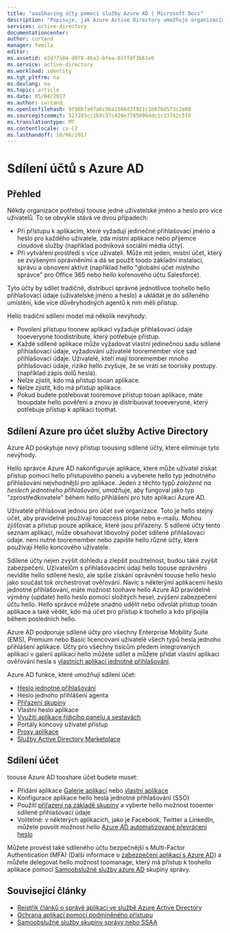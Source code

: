 ```yaml
---
title: "aaaSharing účty pomocí služby Azure AD | Microsoft Docs"
description: "Popisuje, jak Azure Active Directory umožňuje organizacím toosecurely sdílené složky účty místními aplikacemi a příjemce cloudové služby."
services: active-directory
documentationcenter: 
author: curtand
manager: femila
editor: 
ms.assetid: e2d77104-d978-46a3-bfea-03ffdf3b61e6
ms.service: active-directory
ms.workload: identity
ms.tgt_pltfrm: na
ms.devlang: na
ms.topic: article
ms.date: 05/04/2017
ms.author: curtand
ms.openlocfilehash: 9f98bfa97a6c9ba1566d3f921c1b676d5f3c2a88
ms.sourcegitcommit: 523283cc1b3c37c428e77850964dc1c33742c5f0
ms.translationtype: MT
ms.contentlocale: cs-CZ
ms.lasthandoff: 10/06/2017
---
```

# <a name="sharing-accounts-with-azure-ad"></a>Sdílení účtů s Azure AD
## <a name="overview"></a>Přehled
Někdy organizace potřebují toouse jedné uživatelské jméno a heslo pro více uživatelů. To se obvykle stává ve dvou případech:

* Při přístupu k aplikacím, které vyžadují jedinečné přihlašovací jméno a heslo pro každého uživatele, zda místní aplikace nebo příjemce cloudové služby (například podniková sociální média účty).
* Při vytváření prostředí s více uživateli. Může mít jeden, místní účet, který se zvýšenými oprávněními a dá se použít toodo základní instalaci, správu a obnovení aktivit (například hello "globální účet místního správce" pro Office 365 nebo hello kořenového účtu Salesforce).

Tyto účty by sdílet tradičně, distribuci správné jednotlivce toohello hello přihlašovací údaje (uživatelské jméno a heslo) a ukládat je do sdíleného umístění, kde více důvěryhodných agentů k nim měli přístup.

Hello tradiční sdílení model má několik nevýhody:

* Povolení přístupu toonew aplikací vyžaduje přihlašovací údaje tooeveryone toodistribute, který potřebuje přístup.
* Každé sdílené aplikace může vyžadovat vlastní jedinečnou sadu sdílené přihlašovací údaje, vyžadování uživatelé tooremember více sad přihlašovací údaje. Uživatelé, kteří mají tooremember mnoho přihlašovací údaje, riziko hello zvyšuje, že se vrátí se toorisky postupy. (například zápis dolů hesla).
* Nelze zjistit, kdo má přístup tooan aplikace.
* Nelze zjistit, kdo má *přístup* aplikace.
* Pokud budete potřebovat tooremove přístup tooan aplikace, máte tooupdate hello pověření a znovu je distribuovat tooeveryone, který potřebuje přístup k aplikaci toothat.

## <a name="azure-active-directory-account-sharing"></a>Sdílení Azure pro účet služby Active Directory
Azure AD poskytuje nový přístup toousing sdílené účty, které eliminuje tyto nevýhody.

Hello správce Azure AD nakonfiguruje aplikace, které může uživatel získat přístup pomocí hello přístupového panelu a vyberete hello typ jednotného přihlašování nejvhodnější pro aplikace. Jeden z těchto typů *založené na heslech jednotného přihlašování*, umožňuje, aby fungoval jako typ "zprostředkovatele" během hello přihlášení pro tuto aplikaci Azure AD.

Uživatelé přihlašovat jednou pro účet své organizace. Toto je hello stejný účet, aby pravidelně používají tooaccess ploše nebo e-mailu. Mohou zjišťovat a přístup pouze aplikace, které jsou přiřazeny. S sdílené účty tento seznam aplikací, může obsahovat libovolný počet sdílené přihlašovací údaje. není nutné tooremember nebo zapište hello různé účty, které používají Hello koncového uživatele.

Sdílené účty nejen zvýšit dohledu a zlepšit použitelnost, budou také zvýšit zabezpečení. Uživatelům s přihlašovacími údaji hello toouse oprávnění nevidíte hello sdílené heslo, ale spíše získání oprávnění toouse hello heslo jako součást tok orchestrovat ověřování. Navíc s některými aplikacemi heslo jednotné přihlašování, máte možnost toohave hello Azure AD pravidelně výměny (update) hello heslo pomocí složitých hesel, zvýšení zabezpečení účtu hello. Hello správce můžete snadno udělit nebo odvolat přístup tooan aplikace a také vědět, kdo má účet pro přístup k toohello a kdo připojila během posledních hello.

Azure AD podporuje sdílené účty pro všechny Enterprise Mobility Suite (EMS), Premium nebo Basic licencovaní uživatelé všech typů hesla jednoho přihlášení aplikace. Účty pro všechny tisícům předem integrovaných aplikací v galerii aplikací hello můžete sdílet a můžete přidat vlastní aplikaci ověřování hesla s [vlastních aplikací jednotné přihlašování](active-directory-sso-integrate-saas-apps.md).

Azure AD funkce, které umožňují sdílení účet:

* [Heslo jednotné přihlašování](active-directory-appssoaccess-whatis.md#password-based-single-sign-on)
* Heslo jednoho přihlášení agenta
* [Přiřazení skupiny](active-directory-accessmanagement-self-service-group-management.md)
* Vlastní heslo aplikace
* [Využití aplikace řídicího panelu a sestavách](active-directory-passwords-get-insights.md)
* Portály koncový uživatel přístup
* [Proxy aplikace](active-directory-application-proxy-get-started.md)
* [Služby Active Directory Marketplace](https://azure.microsoft.com/marketplace/active-directory/all/)

## <a name="sharing-an-account"></a>Sdílení účet
toouse Azure AD tooshare účet budete muset:

* Přidání aplikace [Galerie aplikací](https://azure.microsoft.com/marketplace/active-directory/) nebo [vlastní aplikace](http://blogs.technet.com/b/ad/archive/2015/06/17/bring-your-own-app-with-azure-ad-self-service-saml-configuration-gt-now-in-preview.aspx)
* Konfigurace aplikace hello hesla jednotné přihlašování (SSO)
* Použití [přiřazení na základě skupiny](active-directory-accessmanagement-group-saasapps.md) a vyberte hello možnost tooenter sdílené přihlašovací údaje
* Volitelné: v některých aplikacích, jako je Facebook, Twitter a LinkedIn, můžete povolit možnost hello [Azure AD automatizované převrácení heslo](http://blogs.technet.com/b/ad/archive/2015/02/20/azure-ad-automated-password-roll-over-for-facebook-twitter-and-linkedin-now-in-preview.aspx)

Můžete provést také sdíleného účtu bezpečnější s Multi-Factor Authentication (MFA) (Další informace o [zabezpečení aplikací s Azure AD](../multi-factor-authentication/multi-factor-authentication-get-started.md)) a můžete delegovat hello možnost toomanage, který má přístup k toohello aplikace pomocí [Samoobslužné služby azure AD](active-directory-accessmanagement-self-service-group-management.md) skupiny správy.

## <a name="related-articles"></a>Související články
* [Rejstřík článků o správě aplikací ve službě Azure Active Directory](active-directory-apps-index.md)
* [Ochrana aplikací pomocí podmíněného přístupu](active-directory-conditional-access.md)
* [Samoobslužné služby skupiny správy nebo SSAA](active-directory-accessmanagement-self-service-group-management.md)

